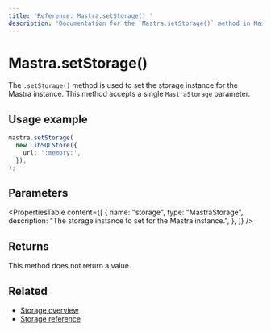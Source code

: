 ```yaml
---
title: 'Reference: Mastra.setStorage() '
description: 'Documentation for the `Mastra.setStorage()` method in Mastra, which sets the storage instance for the Mastra instance.'
---
```


# Mastra.setStorage()

The `.setStorage()` method is used to set the storage instance for the Mastra instance. This method accepts a single `MastraStorage` parameter.

## Usage example

```typescript copy
mastra.setStorage(
  new LibSQLStore({
    url: ':memory:',
  }),
);
```

## Parameters

<PropertiesTable
content={[
{
name: "storage",
type: "MastraStorage",
description: "The storage instance to set for the Mastra instance.",
},
]}
/>

## Returns

This method does not return a value.

## Related

- [Storage overview](../../docs/server-db/storage)
- [Storage reference](../../reference/storage/libsql)
